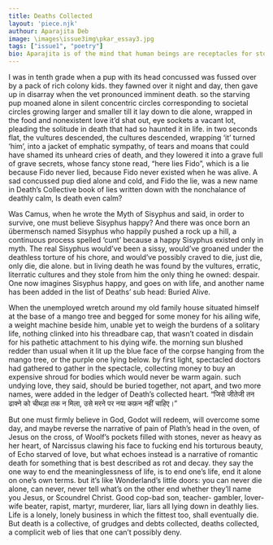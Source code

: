 ```yaml
---
title: Deaths Collected
layout: 'piece.njk'
authour: Aparajita Deb
image: \images\issue3img\pkar_essay3.jpg
tags: ["issue1", "poetry"]
bio: Aparajita is of the mind that human beings are receptacles for stories, and that our legacies are determined by how beautifully, sadly, terribly or carefully we weave magic through ours.
---
```

I was in tenth grade when a pup
with its head concussed
was fussed
over by a pack of rich colony kids.
they fawned over it night and day,
then gave up in disarray
when the vet
pronounced imminent death.
so the starving pup moaned alone
in silent concentric circles
corresponding to societal circles
growing larger
and smaller
till it lay
down to die alone, wrapped
in the food and nonexistent
love it’d shat out,
eye sockets a vacant lot,
pleading
the solitude in death
that had so haunted it in life.
in two seconds flat,
the vultures descended,
the cultures descended,
wrapping ‘it’ turned ‘him’,
into a jacket
of emphatic sympathy,
of tears and moans 
that could have shamed
its unheard cries of death,
and they lowered it
into a grave full
of grave secrets,
whose fancy stone read,
“here lies Fido”, which
is a lie because Fido
never lied, because Fido
never existed when he was alive.
A sad concussed pup
died alone and cold,
and Fido the lie, was
a new name in Death’s Collective
book of lies
written down with
the nonchalance of deathly calm,
Is death even calm?
 
Was Camus,
when he wrote the Myth
of Sisyphus and said, in
order to survive, one must
believe Sisyphus happy?
And there was once born an
übermensch named Sisyphus
who happily pushed a rock
up a hill, a continuous process
spelled ‘cunt’ because
a happy Sisyphus existed
only in myth. The real
Sisyphus would’ve been
a sissy, would’ve groaned
under the deathless torture
of his chore, and would’ve
possibly craved to die,
just die, only die, die alone.
but in living death he
was found by the vultures,
erratic, literratic cultures
and they stole from him the
only thing he owned: despair. 
One now imagines Sisyphus happy,
and goes on with life,
and another name has been added
in the list of Deaths’ sub head:
Buried Alive.
 
When the unemployed wretch
around my old family house
situated himself at the base
of a mango tree and begged
for some money for his ailing
wife, a weight machine beside
him, unable yet to weigh
the burdens of 
a solitary life, nothing clinked
into his threadbare cap,
that wasn’t coated in disdain
for his pathetic attachment
to his dying wife. the
morning sun blushed
redder than usual when
it lit up the blue face of the
corpse hanging from the
mango tree, or the purple
one lying below.
by first light, spectacled
doctors had gathered to 
gather in the spectacle,
collecting money to buy
an expensive shroud for
bodies which would never
be warm again.
such undying love,
they said, should be
buried together, not apart,
and two more names, were
added in the ledger of
Death’s collected heart.
“जिसे जीतेजी तन ढाक्ने को 
चीथड़ा तक न मिला,
उसे मरने पर नया कफ़न
नहीं चाहिए।” 

But one must firmly believe
in God, Godot will redeem,
will overcome some day,
and maybe reverse the 
narrative of pain of
Plath’s head in
the oven, of Jesus on the cross,
of Woolf’s pockets filled
with stones, never as heavy
as her heart, of Narcissus
clawing his face to fucking end his
torturous beauty, of Echo
starved of love, but what echoes
instead is a narrative of
romantic death for
something that is best
described as rot and decay.
they say the one way
to end the meaninglessness
of life, is to end one’s life,
end it alone on one’s own terms.
but it’s like Wonderland’s little
doors: you can never die alone, can never, never tell 
what’s on the other end
whether they’ll name you
Jesus, or Scoundrel Christ.
Good cop-bad son, teacher-
gambler, lover-wife beater,
rapist, martyr, murderer, liar, liars 
all lying down in deathly lies. 
Life is a lonely, lonely
business in which the fittest
too, shall eventually die.
But death is a collective,
of grudges and debts collected,
deaths collected,
a complicit web of lies
that one can’t possibly deny.